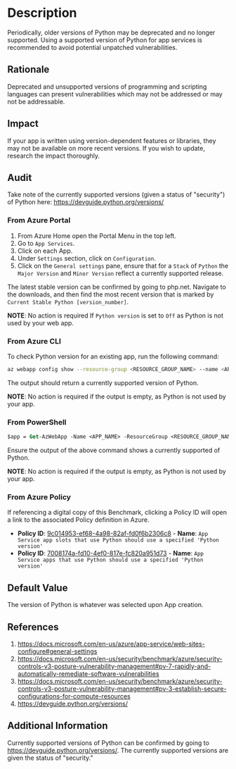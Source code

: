 # Description

Periodically, older versions of Python may be deprecated and no longer supported. Using a supported version of Python for app services is recommended to avoid potential unpatched vulnerabilities.

## Rationale

Deprecated and unsupported versions of programming and scripting languages can present vulnerabilities which may not be addressed or may not be addressable.

## Impact

If your app is written using version-dependent features or libraries, they may not be available on more recent versions. If you wish to update, research the impact thoroughly.

## Audit

Take note of the currently supported versions (given a status of "security") of Python here: <https://devguide.python.org/versions/>

### From Azure Portal

1. From Azure Home open the Portal Menu in the top left.
2. Go to `App Services`.
3. Click on each App.
4. Under `Settings` section, click on `Configuration`.
5. Click on the `General settings` pane, ensure that for a `Stack` of `Python` the `Major Version` and `Minor Version` reflect a currently supported release.

The latest stable version can be confirmed by going to php.net. Navigate to the downloads, and then find the most recent version that is marked by `Current Stable Python [version_number]`.

**NOTE**: No action is required If `Python version` is set to `Off` as Python is not used by your web app.

### From Azure CLI

To check Python version for an existing app, run the following command:

```sh
az webapp config show --resource-group <RESOURCE_GROUP_NAME> --name <APP_NAME> --query "{LinuxFxVersion:linuxFxVersion,WindowsFxVersion:windowsFxVersion,PythonVersion:pythonVersion}"
```

The output should return a currently supported version of Python.

**NOTE**: No action is required if the output is empty, as Python is not used by your app.

### From PowerShell

```ps
$app = Get-AzWebApp -Name <APP_NAME> -ResourceGroup <RESOURCE_GROUP_NAME> $app.SiteConfig |Select-Object LinuxFXVersion, WindowsFxVersion, PythonVersion
```

Ensure the output of the above command shows a currently supported of Python.

**NOTE**: No action is required if the output is empty, as Python is not used by your app.

### From Azure Policy

If referencing a digital copy of this Benchmark, clicking a Policy ID will open a link to the associated Policy definition in Azure.

- **Policy ID**: [9c014953-ef68-4a98-82af-fd0f6b2306c8](https://portal.azure.com/#view/Microsoft_Azure_Policy/PolicyDetailBlade/definitionId/%2Fproviders%2FMicrosoft.Authorization%2FpolicyDefinitions%2F9c014953-ef68-4a98-82af-fd0f6b2306c8) - **Name**: `App Service app slots that use Python should use a specified 'Python version'`
- **Policy ID**: [7008174a-fd10-4ef0-817e-fc820a951d73](https://portal.azure.com/#view/Microsoft_Azure_Policy/PolicyDetailBlade/definitionId/%2Fproviders%2FMicrosoft.Authorization%2FpolicyDefinitions%2F7008174a-fd10-4ef0-817e-fc820a951d73) - **Name**: `App Service apps that use Python should use a specified 'Python version'`

## Default Value

The version of Python is whatever was selected upon App creation.

## References

1. <https://docs.microsoft.com/en-us/azure/app-service/web-sites-configure#general-settings>
2. <https://docs.microsoft.com/en-us/security/benchmark/azure/security-controls-v3-posture-vulnerability-management#pv-7-rapidly-and-automatically-remediate-software-vulnerabilities>
3. <https://docs.microsoft.com/en-us/security/benchmark/azure/security-controls-v3-posture-vulnerability-management#pv-3-establish-secure-configurations-for-compute-resources>
4. <https://devguide.python.org/versions/>

## Additional Information

Currently supported versions of Python can be confirmed by going to <https://devguide.python.org/versions/>. The currently supported versions are given the status of "security."
